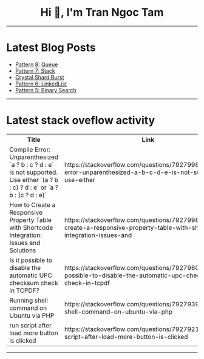 <h1 align="center">Hi 👋, I'm Tran Ngoc Tam</h1>

---

# Latest Blog Posts 
<!-- BLOG-POST-LIST:START -->
- [Pattern 8: Queue](https://dev.to/arpitrathore/pattern-queue-g42)
- [Pattern 7: Stack](https://dev.to/arpitrathore/pattern-stack-149o)
- [Crystal Shard Burst](https://dev.to/ayusharpcoder/crystal-shard-burst-59k9)
- [Pattern 6: LinkedList](https://dev.to/arpitrathore/pattern-linkedlist-1i76)
- [Pattern 5: Binary Search](https://dev.to/arpitrathore/pattern-binary-search-34b9)
<!-- BLOG-POST-LIST:END -->

---

# Latest stack oveflow activity
<table>
  <tr><th>Title</th><th>Link</th></tr>
  <!-- STACKOVERFLOW:START --><tr><td>Compile Error: Unparenthesized `a ? b : c ? d : e` is not supported. Use either `&lpar;a ? b : c&rpar; ? d : e` or `a ? b : &lpar;c ? d : e&rpar;`</td><td>https://stackoverflow.com/questions/79279983/compile-error-unparenthesized-a-b-c-d-e-is-not-supported-use-either</td></tr><tr><td>How to Create a Responsive Property Table with Shortcode Integration: Issues and Solutions</td><td>https://stackoverflow.com/questions/79279981/how-to-create-a-responsive-property-table-with-shortcode-integration-issues-and</td></tr><tr><td>Is it possible to disable the automatic UPC checksum check in TCPDF?</td><td>https://stackoverflow.com/questions/79279807/is-it-possible-to-disable-the-automatic-upc-checksum-check-in-tcpdf</td></tr><tr><td>Running shell command on Ubuntu via PHP</td><td>https://stackoverflow.com/questions/79279398/running-shell-command-on-ubuntu-via-php</td></tr><tr><td>run script after load more button is clicked</td><td>https://stackoverflow.com/questions/79279217/run-script-after-load-more-button-is-clicked</td></tr><!-- STACKOVERFLOW:END -->
</table>

---


